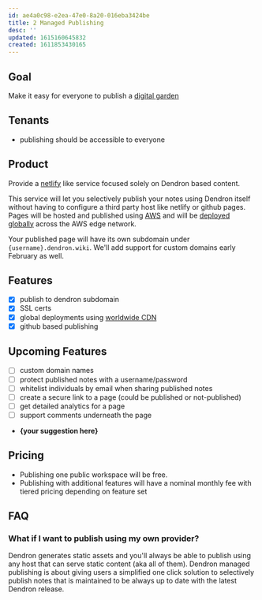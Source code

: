 ```yaml
---
id: ae4a0c98-e2ea-47e0-8a20-016eba3424be
title: 2 Managed Publishing
desc: ''
updated: 1615160645832
created: 1611853430165
---
```


## Goal

Make it easy for everyone to publish a [digital garden](https://www.kevinslin.com/notes/30a9ec3e-d58f-44ce-8d7c-535f122f7d0b.html)

## Tenants
- publishing should be accessible to everyone

## Product

Provide a [netlify](https://www.netlify.com/) like service focused solely on Dendron based content.

This service will let you selectively publish your notes using Dendron itself without having to configure a third party host like netlify or github pages.
Pages will be hosted and published using [AWS](aws.amazon.com/) and will be [deployed globally](https://aws.amazon.com/cloudfront/features/) across the AWS edge network. 

Your published page will have its own subdomain under `{username}.dendron.wiki`. We'll add support for custom domains early February as well. 

## Features
- [x] publish to dendron subdomain
- [x] SSL certs
- [x] global deployments using [worldwide CDN](https://en.wikipedia.org/wiki/Content_delivery_network)
- [x] github based publishing

## Upcoming Features
- [ ] custom domain names
- [ ] protect published notes with a username/password
- [ ] whitelist individuals by email when sharing published notes
- [ ] create a secure link to a page (could be published or not-published)
- [ ] get detailed analytics for a page
- [ ] support comments underneath the page
- **{your suggestion here}**

## Pricing
- Publishing one public workspace will be free. 
- Publishing with additional features will have a nominal monthly fee with tiered pricing depending on feature set

## FAQ

### What if I want to publish using my own provider?

Dendron generates static assets and you'll always be able to publish using any host that can serve static content (aka all of them). Dendron managed publishing is about giving users a simplified one click solution to selectively publish notes that is maintained to be always up to date with the latest Dendron release. 

